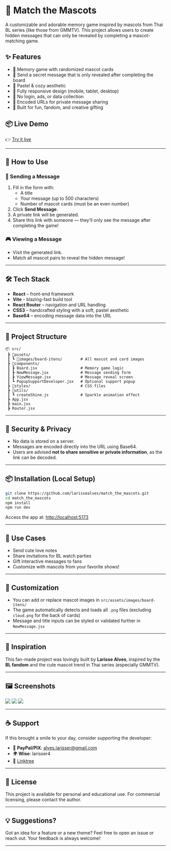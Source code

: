# 🧸 Match the Mascots

A customizable and adorable memory game inspired by mascots from Thai BL series (like those from GMMTV). This project allows users to create hidden messages that can only be revealed by completing a mascot-matching game.

## ✨ Features

- 🧩 Memory game with randomized mascot cards
- 💌 Send a secret message that is only revealed after completing the board
- 🌈 Pastel & cozy aesthetic
- 📱 Fully responsive design (mobile, tablet, desktop)
- 🚫 No login, ads, or data collection
- 🔐 Encoded URLs for private message sharing
- 🧠 Built for fun, fandom, and creative gifting

## 📦 Live Demo

👉 [Try it live](https://match-the-mascots-for-sale.vercel.app)

---

## 🚀 How to Use

### 📝 Sending a Message

1. Fill in the form with:
   - A title
   - Your message (up to 500 characters)
   - Number of mascot cards (must be an even number)
2. Click **Send Message**.
3. A private link will be generated.
4. Share this link with someone — they’ll only see the message after completing the game!

### 🎮 Viewing a Message

- Visit the generated link.
- Match all mascot pairs to reveal the hidden message!

---

## 🛠️ Tech Stack

- **React** – front-end framework
- **Vite** – blazing-fast build tool
- **React Router** – navigation and URL handling
- **CSS3** – handcrafted styling with a soft, pastel aesthetic
- **Base64** – encoding message data into the URL

---

## 📁 Project Structure

```
📦 src/
 ┣ 📂assets/
 ┃ ┗ 📂images/board-itens/        # All mascot and card images
 ┣ 📂components/
 ┃ ┣ Board.jsx                   # Memory game logic
 ┃ ┣ NewMessage.jsx              # Message sending form
 ┃ ┣ ViewMessage.jsx             # Message reveal screen
 ┃ ┗ PopupSupportDeveloper.jsx   # Optional support popup
 ┣ 📂styles/                      # CSS files
 ┣ 📂utils/
 ┃ ┗ createShine.js              # Sparkle animation effect
 ┣ App.jsx
 ┣ main.jsx
 ┣ Router.jsx
```

---

## 🔐 Security & Privacy

- No data is stored on a server.
- Messages are encoded directly into the URL using Base64.
- Users are advised **not to share sensitive or private information**, as the link can be decoded.

---

## 📦 Installation (Local Setup)

```bash
git clone https://github.com/larissealves/match_the_mascots.git
cd match_the_mascots
npm install
npm run dev
```

Access the app at: [http://localhost:5173](http://localhost:5173)

---

## 📌 Use Cases

- Send cute love notes
- Share invitations for BL watch parties
- Gift interactive messages to fans
- Customize with mascots from your favorite shows!

---

## 💬 Customization

- You can add or replace mascot images in `src/assets/images/board-itens/`
- The game automatically detects and loads all `.png` files (excluding `cloud.png` for the back of cards)
- Message and title inputs can be styled or validated further in `NewMessage.jsx`

---

## 🎨 Inspiration

This fan-made project was lovingly built by **Larisse Alves**, inspired by the **BL fandom** and the cute mascot trend in Thai series (especially GMMTV).

---

## 🖼️ Screenshots
<img src="https://github.com/larissealves/match_the_mascots-for-sale/blob/main/public/Screenshots/img-01.png"  />
<img src="https://github.com/larissealves/match_the_mascots-for-sale/blob/main/public/Screenshots/img-02.png"  />
<img src="https://github.com/larissealves/match_the_mascots-for-sale/blob/main/public/Screenshots/img-03.png"  />

---

## ☕ Support

If this brought a smile to your day, consider supporting the developer:

- 💌 **PayPal/PIX**: alves.larisser@gmail.com  
- 🌍 **Wise**: larisser4  
- 🔗 [Linktree](https://linktr.ee/larisseralves)

---

## 📝 License

This project is available for personal and educational use. For commercial licensing, please contact the author.

---

## 💡 Suggestions?

Got an idea for a feature or a new theme? Feel free to open an issue or reach out. Your feedback is always welcome!

---
